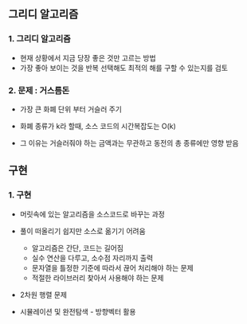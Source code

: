 ## 그리디 알고리즘

### 1. 그리디 알고리즘

- 현재 상황에서 지금 당장 좋은 것만 고르는 방법
- 가장 좋아 보이는 것을 반복 선택해도 최적의 해를 구할 수 있는지를 검토



### 2. 문제 : 거스름돈

- 가장 큰 화폐 단위 부터 거슬러 주기

- 화폐 종류가 k라 할때, 소스 코드의 시간복잡도는 O(k)

- 그 이유는 거슬러줘야 하는 금액과는 무관하고 동전의 총 종류에만 영향 받음

  

## 구현

### 1. 구현 

- 머릿속에 있는 알고리즘을 소스코드로 바꾸는 과정

- 풀이 떠올리기 쉽지만 소스로 옮기기 어려움
  - 알고리즘은 간단, 코드는 길어짐
  - 실수 연산을 다루고, 소수점 자리까지 출력
  - 문자열을 틀정한 기준에 따라서 끊어 처리해야 하는 문제
  - 적절한 라이브러리 찾아서 사용해야 하는 문제

- 2차원 행렬 문제
- 시뮬레이션 및 완전탐색 - 방향벡터 활용


